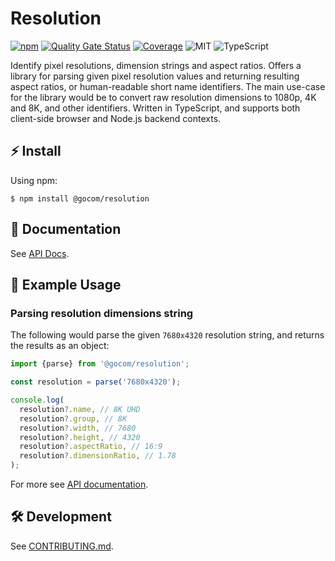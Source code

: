 Resolution
=====

[![npm](https://img.shields.io/npm/v/%40gocom%2Fresolution)](https://www.npmjs.com/package/@gocom/resolution) [![Quality Gate Status](https://sonarcloud.io/api/project_badges/measure?project=gocom_resolution&metric=alert_status)](https://sonarcloud.io/summary/new_code?id=gocom_resolution) [![Coverage](https://sonarcloud.io/api/project_badges/measure?project=gocom_resolution&metric=coverage)](https://sonarcloud.io/summary/new_code?id=gocom_resolution) ![MIT](https://img.shields.io/badge/license-MIT-green) ![TypeScript](https://img.shields.io/badge/types-TypeScript-blue)

Identify pixel resolutions, dimension strings and aspect ratios. Offers a library for parsing given pixel resolution
values and returning  resulting aspect ratios, or human-readable short name identifiers. The main use-case for
the library would be to convert raw resolution dimensions to 1080p, 4K and 8K, and other identifiers. Written in
TypeScript, and supports both client-side browser and Node.js backend contexts.

⚡ Install
-----

Using npm:

```shell
$ npm install @gocom/resolution
```

📖 Documentation
-----

See [API Docs](https://github.com/gocom/resolution/blob/docs/master/Public/API.md).

📝 Example Usage
----

### Parsing resolution dimensions string

The following would parse the given `7680x4320` resolution string, and returns the results as an object:

```typescript
import {parse} from '@gocom/resolution';

const resolution = parse('7680x4320');

console.log(
  resolution?.name, // 8K UHD
  resolution?.group, // 8K
  resolution?.width, // 7680
  resolution?.height, // 4320
  resolution?.aspectRatio, // 16:9
  resolution?.dimensionRatio, // 1.78
);
```

For more see [API documentation](https://github.com/gocom/resolution/blob/docs/master/Public/API.md).

🛠️ Development
-----

See [CONTRIBUTING.md](https://github.com/gocom/resolution/blob/master/CONTRIBUTING.md).
